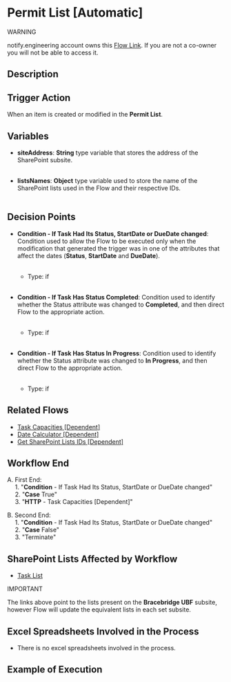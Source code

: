 # Permit List [Automatic]

<div class="warning">
<p class="admonition-title">WARNING</p>
<p>notify.engineering account owns this <a href="https://make.powerautomate.com/environments/Default-a5273f41-687e-4e5e-9fba-18c6ce465b41/flows/shared/193e769a-ba57-4ef8-9c9a-925a8ecc454c/details" target="_blank">Flow Link</a>. If you are not a co-owner you will not be able to access it.</p>
</div>


## Description



## Trigger Action
When an item is created or modified in the **Permit List**.


## Variables
* **siteAddress**: **String** type variable that stores the address of the SharePoint subsite.
<br></br>

* **listsNames**: **Object** type variable used to store the name of the SharePoint lists used in the Flow and their respective IDs.
<br></br>


## Decision Points
* **Condition - If Task Had Its Status, StartDate or DueDate changed**: Condition used to allow the Flow to be executed only when the modification that generated the trigger was in one of the attributes that affect the dates (**Status**, **StartDate** and **DueDate**).
<br></br>
    * Type: if
<br></br>

* **Condition - If Task Has Status Completed**: Condition used to identify whether the Status attribute was changed to **Completed**, and then direct Flow to the appropriate action.
<br></br>
    * Type: if
<br></br>

* **Condition - If Task Has Status In Progress**: Condition used to identify whether the Status attribute was changed to **In Progress**, and then direct Flow to the appropriate action.
<br></br>
    * Type: if


## Related Flows
* [Task Capacities [Dependent]](Task%20Capacities%20[Dependent].md)
* [Date Calculator [Dependent]](Date%20Calculator%20[Dependent].md)
* [Get SharePoint Lists IDs [Dependent]](../General/Get%20SharePoint%20Lists%20IDs%20[Dependent].md)


## Workflow End
A. First End:  
    &emsp; 1. "**Condition** - If Task Had Its Status, StartDate or DueDate changed"  
    &emsp; 2. "**Case** True"  
    &emsp; 3. "**HTTP** - Task Capacities [Dependent]"  

B. Second End:  
    &emsp; 1. "**Condition** - If Task Had Its Status, StartDate or DueDate changed"  
    &emsp; 2. "**Case** False"  
    &emsp; 3. "Terminate"


## SharePoint Lists Affected by Workflow
* <a href="https://vistacaretech.sharepoint.com/sites/engineering/Bell/BracebridgeUBF/Lists/Task%20List/1000%20Tasks.aspx" target="_blank">Task List</a>

<div class="note">
<p class="admonition-title">IMPORTANT</p>
<p>The links above point to the lists present on the <b>Bracebridge UBF</b> subsite, however Flow will update the equivalent lists in each set subsite.</p>
</div>


## Excel Spreadsheets Involved in the Process
* There is no excel spreadsheets involved in the process.


## Example of Execution